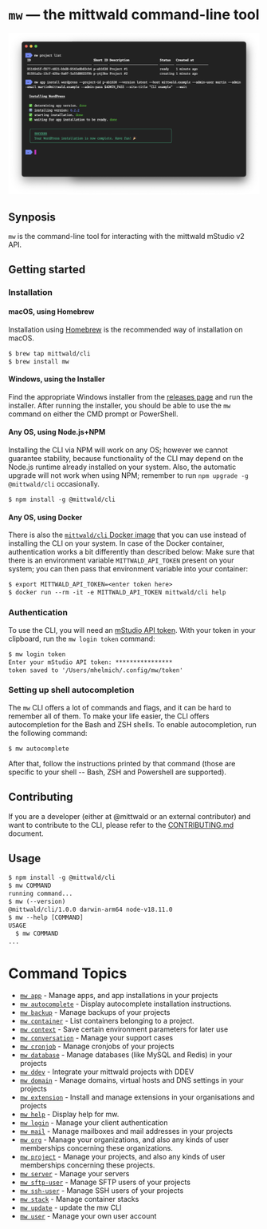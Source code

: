 <center>

# `mw` &mdash; the mittwald command-line tool

![](docs/demo.png)

</center>

## Synposis

`mw` is the command-line tool for interacting with the mittwald mStudio v2 API.

## Getting started

### Installation

#### macOS, using Homebrew

Installation using [Homebrew](https://brew.sh/) is the recommended way of
installation on macOS.

```shell
$ brew tap mittwald/cli
$ brew install mw
```

#### Windows, using the Installer

Find the appropriate Windows installer from the
[releases page](https://github.com/mittwald/cli/releases) and run the installer.
After running the installer, you should be able to use the `mw` command on
either the CMD prompt or PowerShell.

#### Any OS, using Node.js+NPM

Installing the CLI via NPM will work on any OS; however we cannot guarantee
stability, because functionality of the CLI may depend on the Node.js runtime
already installed on your system. Also, the automatic upgrade will not work when
using NPM; remember to run `npm upgrade -g @mittwald/cli` occasionally.

```shell
$ npm install -g @mittwald/cli
```

#### Any OS, using Docker

There is also the
[`mittwald/cli` Docker image](https://hub.docker.com/r/mittwald/cli) that you
can use instead of installing the CLI on your system. In case of the Docker
container, authentication works a bit differently than described below: Make
sure that there is an environment variable `MITTWALD_API_TOKEN` present on your
system; you can then pass that environment variable into your container:

```shell
$ export MITTWALD_API_TOKEN=<enter token here>
$ docker run --rm -it -e MITTWALD_API_TOKEN mittwald/cli help
```

### Authentication

To use the CLI, you will need an
[mStudio API token](https://studio.mittwald.de/app/profile/api-tokens). With
your token in your clipboard, run the `mw login token` command:

```shell
$ mw login token
Enter your mStudio API token: ****************
token saved to '/Users/mhelmich/.config/mw/token'
```

### Setting up shell autocompletion

The `mw` CLI offers a lot of commands and flags, and it can be hard to remember
all of them. To make your life easier, the CLI offers autocompletion for the
Bash and ZSH shells. To enable autocompletion, run the following command:

```shell
$ mw autocomplete
```

After that, follow the instructions printed by that command (those are specific
to your shell -- Bash, ZSH and Powershell are supported).

## Contributing

If you are a developer (either at @mittwald or an external contributor) and want
to contribute to the CLI, please refer to the [CONTRIBUTING.md](CONTRIBUTING.md)
document.

## Usage

```sh-session
$ npm install -g @mittwald/cli
$ mw COMMAND
running command...
$ mw (--version)
@mittwald/cli/1.0.0 darwin-arm64 node-v18.11.0
$ mw --help [COMMAND]
USAGE
  $ mw COMMAND
...
```

<!-- commands -->
# Command Topics

* [`mw app`](docs/app.md) - Manage apps, and app installations in your projects
* [`mw autocomplete`](docs/autocomplete.md) - Display autocomplete installation instructions.
* [`mw backup`](docs/backup.md) - Manage backups of your projects
* [`mw container`](docs/container.md) - List containers belonging to a project.
* [`mw context`](docs/context.md) - Save certain environment parameters for later use
* [`mw conversation`](docs/conversation.md) - Manage your support cases
* [`mw cronjob`](docs/cronjob.md) - Manage cronjobs of your projects
* [`mw database`](docs/database.md) - Manage databases (like MySQL and Redis) in your projects
* [`mw ddev`](docs/ddev.md) - Integrate your mittwald projects with DDEV
* [`mw domain`](docs/domain.md) - Manage domains, virtual hosts and DNS settings in your projects
* [`mw extension`](docs/extension.md) - Install and manage extensions in your organisations and projects
* [`mw help`](docs/help.md) - Display help for mw.
* [`mw login`](docs/login.md) - Manage your client authentication
* [`mw mail`](docs/mail.md) - Manage mailboxes and mail addresses in your projects
* [`mw org`](docs/org.md) - Manage your organizations, and also any kinds of user memberships concerning these organizations.
* [`mw project`](docs/project.md) - Manage your projects, and also any kinds of user memberships concerning these projects.
* [`mw server`](docs/server.md) - Manage your servers
* [`mw sftp-user`](docs/sftp-user.md) - Manage SFTP users of your projects
* [`mw ssh-user`](docs/ssh-user.md) - Manage SSH users of your projects
* [`mw stack`](docs/stack.md) - Manage container stacks
* [`mw update`](docs/update.md) - update the mw CLI
* [`mw user`](docs/user.md) - Manage your own user account

<!-- commandsstop -->
